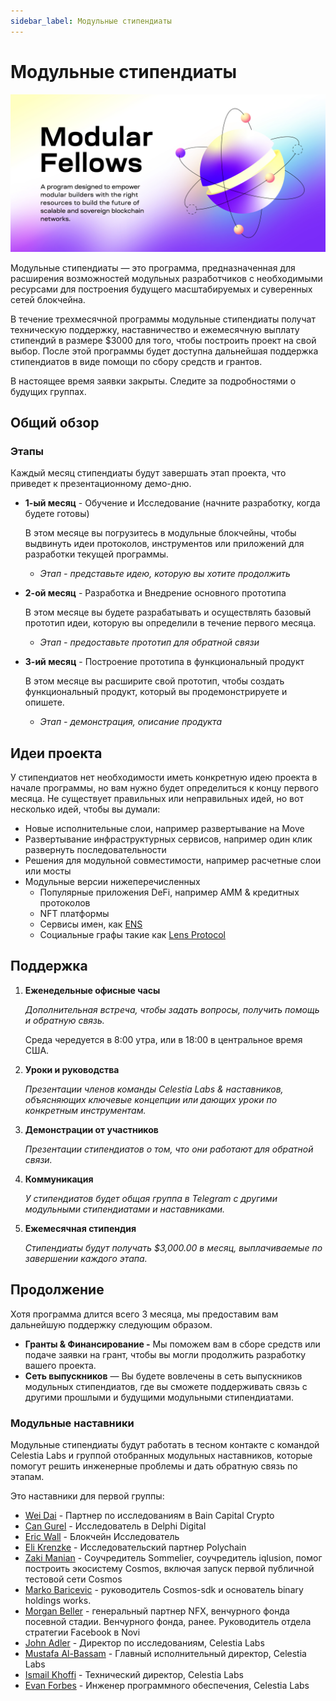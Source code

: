 ```yaml
---
sidebar_label: Модульные стипендиаты
---
```


# Модульные стипендиаты

![Модульные стипендиаты](/img/modular_fellows.jpg)

Модульные стипендиаты — это программа, предназначенная для расширения возможностей модульных разработчиков с необходимыми ресурсами для построения будущего масштабируемых и суверенных сетей блокчейна.

В течение трехмесячной программы модульные стипендиаты получат техническую поддержку, наставничество и ежемесячную выплату стипендий в размере $3000 для того, чтобы построить проект на свой выбор. После этой программы будет доступна дальнейшая поддержка стипендиатов в виде помощи по сбору средств и грантов.

В настоящее время заявки закрыты. Следите за подробностями о будущих группах.

## Общий обзор

### Этапы

Каждый месяц стипендиаты будут завершать этап проекта, что приведет к презентационному демо-дню.

- **1-ый месяц** - Обучение и Исследование (начните разработку, когда будете готовы)

  В этом месяце вы погрузитесь в модульные блокчейны, чтобы выдвинуть идеи протоколов, инструментов или приложений для разработки текущей программы.

  - *Этап - представьте идею, которую вы хотите продолжить*

- **2-ой месяц** - Разработка и Внедрение основного прототипа

  В этом месяце вы будете разрабатывать и осуществлять базовый прототип идеи, которую вы определили в течение первого месяца.

  - *Этап - предоставьте прототип для обратной связи*

- **3-ий месяц** - Построение прототипа в функциональный продукт

  В этом месяце вы расширите свой прототип, чтобы создать функциональный продукт, который вы продемонстрируете и опишете.

  - *Этап - демонстрация, описание продукта*

## Идеи проекта

У стипендиатов нет необходимости иметь конкретную идею проекта в начале программы, но вам нужно будет определиться к концу первого месяца. Не существует правильных или неправильных идей, но вот несколько идей, чтобы вы думали:

- Новые исполнительные слои, например развертывание на Move
- Развертывание инфраструктурных сервисов, например один клик развернуть последовательности
- Решения для модульной совместимости, например расчетные слои или мосты
- Модульные версии нижеперечисленных
  - Популярные приложения DeFi, например AMM & кредитных протоколов
  - NFT платформы
  - Сервисы имен, как [ENS](https://etherscan.io/token/0xC18360217D8F7Ab5e7c516566761Ea12Ce7F9D72#code)
  - Социальные графы такие как [Lens Protocol](https://lens.xyz/)

## Поддержка

1. **Еженедельные офисные часы**

    *Дополнительная встреча, чтобы задать вопросы, получить помощь и обратную связь.*

    Среда чередуется в 8:00 утра, или в 18:00 в центральное время США.

2. **Уроки и руководства**

    *Презентации членов команды Celestia Labs & наставников, объясняющих ключевые концепции или дающих уроки по конкретным инструментам.*

3. **Демонстрации от участников**

    *Презентации стипендиатов о том, что они работают для обратной связи.*

4. **Коммуникация**

    *У стипендиатов будет общая группа в Telegram с другими модульными стипендиатами и наставниками.*

5. **Ежемесячная стипендия**

    *Стипендиаты будут получать $3,000.00 в месяц, выплачиваемые по завершении каждого этапа.*

## Продолжение

Хотя программа длится всего 3 месяца, мы предоставим вам дальнейшую поддержку следующим образом.

- **Гранты & Финансирование -** Мы поможем вам в сборе средств или подаче заявки на грант, чтобы вы могли продолжить разработку вашего проекта.
- **Сеть выпускников** — Вы будете вовлечены в сеть выпускников модульных стипендиатов, где вы сможете поддерживать связь с другими прошлыми и будущими модульными стипендиатами.

### Модульные наставники

Модульные стипендиаты будут работать в тесном контакте с командой Celestia Labs и группой отобранных модульных наставников, которые помогут решить инженерные проблемы и дать обратную связь по этапам.

Это наставники для первой группы:

- [Wei Dai](https://twitter.com/_weidai) - Партнер по исследованиям в Bain Capital Crypto
- [Can Gurel](https://twitter.com/CannnGurel) - Исследователь в Delphi Digital
- [Eric Wall](https://twitter.com/ercwl) - Блокчейн Исследователь
- [Eli Krenzke](https://twitter.com/eKRENZKE) - Исследовательский партнер Polychain
- [Zaki Manian](https://twitter.com/zmanian) - Соучредитель Sommelier, соучредитель iqlusion, помог построить экосистему Cosmos, включая запуск первой публичной тестовой сети Cosmos
- [Marko Baricevic](https://twitter.com/mark0baricevic) - руководитель Cosmos-sdk и основатель binary holdings works.
- [Morgan Beller](https://twitter.com/beller) - генеральный партнер NFX, венчурного фонда посевной стадии. Венчурного фонда, ранее. Руководитель отдела стратегии Facebook в Novi
- [John Adler](https://twitter.com/jadler0) - Директор по исследованиям, Celestia Labs
- [Mustafa Al-Bassam](https://twitter.com/musalbas) - Главный исполнительный директор, Celestia Labs
- [Ismail Khoffi](https://twitter.com/KreuzUQuer) - Технический директор, Celestia Labs
- [Evan Forbes](https://twitter.com/evansforbes) - Инженер программного обеспечения, Celestia Labs
